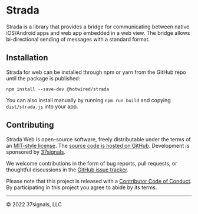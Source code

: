 # Strada

Strada is a library that provides a bridge for communicating between native iOS/Android apps and web app embedded in a web view. The bridge allows bi-directional sending of messages with a standard format.


## Installation
Strada for web can be installed through npm or yarn from the GitHub repo until the package is published:

```
npm install --save-dev @hotwired/strada
```

You can also install manually by running `npm run build` and copying `dist/strada.js` into your app.

## Contributing

Strada Web is open-source software, freely distributable under the terms of an [MIT-style license](LICENSE). The [source code is hosted on GitHub](https://github.com/hotwired/strada-web). Development is sponsored by [37signals](https://37signals.com/).

We welcome contributions in the form of bug reports, pull requests, or thoughtful discussions in the [GitHub issue tracker](https://github.com/hotwired/strada-web/issues). 

Please note that this project is released with a [Contributor Code of Conduct](docs/CONDUCT.md). By participating in this project you agree to abide by its terms.

---------

© 2022 37signals, LLC
